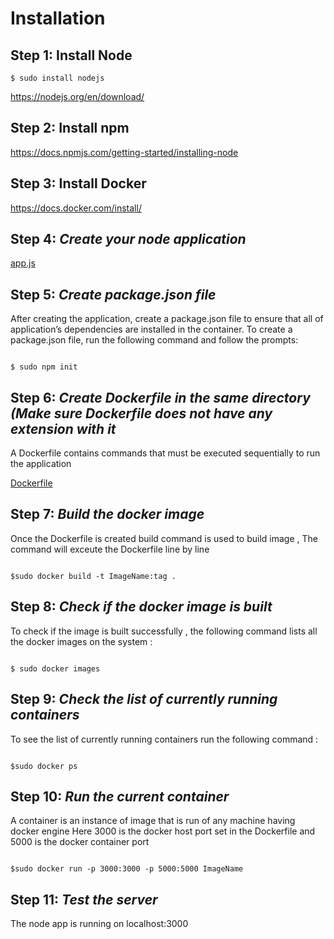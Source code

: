 # Installation


## Step 1: Install Node

```
$ sudo install nodejs
```


https://nodejs.org/en/download/



## Step 2: Install npm

https://docs.npmjs.com/getting-started/installing-node


## Step 3: Install Docker

https://docs.docker.com/install/



## Step 4: *Create your node application*
[app.js](https://github.com/alishaagupta/HelloWorld/blob/master/app.js)




## Step 5: *Create package.json file*
After creating the application, create a package.json file to ensure that all of application’s dependencies are installed in the container. To create a package.json file, run the following command and follow the prompts: 
```

$ sudo npm init
```




## Step 6: *Create Dockerfile in the same directory (Make sure Dockerfile does not have any extension with it*
A Dockerfile contains commands that must be executed sequentially to run the application

[Dockerfile](https://github.com/alishaagupta/HelloWorld/blob/master/Dockerfile)


## Step 7: *Build the docker image*
Once the Dockerfile is created build command is used to build image , The command will exceute the Dockerfile line by line
```

$sudo docker build -t ImageName:tag .
```


## Step 8: *Check if the docker image is built*
To check if the image is built successfully , the following command lists all the docker images on the system :
```

$ sudo docker images
```


## Step 9: *Check the list of currently running containers*
To see the list of currently running containers run the following command :
```

$sudo docker ps
```



## Step 10: *Run the current container*
A container is an instance of image that is run of any machine having docker engine 
Here 3000 is the docker host port set in the Dockerfile and 5000 is the docker container port
```

$sudo docker run -p 3000:3000 -p 5000:5000 ImageName
```


## Step 11: *Test the server*
The node app is running on localhost:3000






